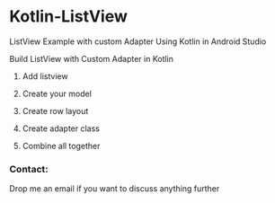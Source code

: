 # Kotlin-ListView
ListView Example with custom Adapter Using Kotlin in Android Studio

Build ListView with Custom Adapter in Kotlin

1. Add listview

2. Create your model

3. Create row layout

4. Create adapter class

5. Combine all together

### Contact:

Drop me an email if you want to discuss anything further
